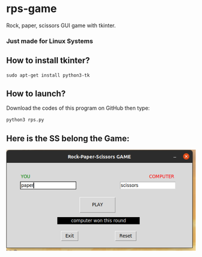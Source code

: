 # rps-game
Rock, paper, scissors GUI game with tkinter. 

### Just made for Linux Systems

## How to install tkinter?

    sudo apt-get install python3-tk

## How to launch?
Download the codes of this program on GitHub then type:

    python3 rps.py

## Here is the SS belong the Game:

![](images/rps_game.png)


